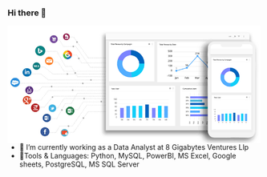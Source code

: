 ### Hi there 👋

<img align="right" alt ="coding" width="550" src="https://github.com/AnkitWalde/AnkitWalde/blob/main/3e99b9_f53a1cab95ae4dfd938a1bf6a1a62f49~mv2.gif">

- 🔭 I’m currently working as a Data Analyst at 8 Gigabytes Ventures Llp
- 🌱Tools & Languages: Python, MySQL, PowerBI, MS Excel, Google sheets, PostgreSQL, MS SQL Server


<!--
**AnkitWalde/AnkitWalde** is a ✨ _special_ ✨ repository because its `README.md` (this file) appears on your GitHub profile.

Here are some ideas to get you started:

- 🔭 I’m currently working on AlmaBetter
- 🌱 I’m currently learning SQL, Python, Power BI
- 👯 I’m looking to collaborate on 
- 🤔 I’m looking for help with ..
- 💬 Ask me about ...
- 📫 How to reach me: ...
- 😄 Pronouns: ...
- ⚡ Fun fact: ...
-->
